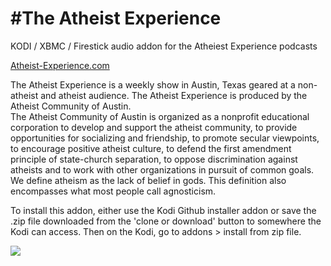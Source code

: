 #The Atheist Experience<br>
=============================

KODI / XBMC / Firestick audio addon for the Atheiest Experience podcasts<br>

<a href="http://www.atheist-experience.com/">Atheist-Experience.com</a><br>

The Atheist Experience is a weekly show in Austin, Texas geared at a non-atheist  and atheist audience. The Atheist Experience is produced by the Atheist Community of Austin.<br>
The Atheist Community of Austin is organized as a nonprofit educational corporation to develop and support the atheist community, to provide opportunities for socializing and friendship, to promote secular viewpoints, to encourage positive atheist culture, to defend the first amendment principle of state-church separation, to oppose discrimination against atheists and to work with other organizations in pursuit of common goals.<br>
We define atheism as the lack of belief in gods. This definition also encompasses what most people call agnosticism.<br>

To install this addon, either use the Kodi Github installer addon or save the .zip file downloaded from the 'clone or download' button to somewhere the Kodi can access. Then on the Kodi, go to addons > install from zip file.

<a href="https://www.atheist-experience.com/"><img src="http://www.atheist-experience.com/images/aebanner3.jpg">

